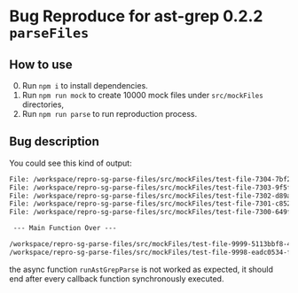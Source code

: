 # Bug Reproduce for ast-grep 0.2.2 `parseFiles`

## How to use

0. Run `npm i` to install dependencies.
1. Run `npm run mock` to create 10000 mock files under `src/mockFiles` directories,
2. Run `npm run parse` to run reproduction process.

## Bug description

You could see this kind of output:

```txt
File: /workspace/repro-sg-parse-files/src/mockFiles/test-file-7304-7bf21e37-8fda-473d-8d0f-74804dd95620.js - Run callback
File: /workspace/repro-sg-parse-files/src/mockFiles/test-file-7303-9f5f76c6-b72f-46bf-a2b7-1c1e01c01a56.tsx - Run callback
File: /workspace/repro-sg-parse-files/src/mockFiles/test-file-7302-d89a12ba-0e94-4e3f-bd95-a0b3ff1fca4e.tsx - Run callback
File: /workspace/repro-sg-parse-files/src/mockFiles/test-file-7301-c85276ef-f257-4563-bc63-74ca8084f8ec.js - Run callback
File: /workspace/repro-sg-parse-files/src/mockFiles/test-file-7300-649fcf13-ce01-4f6f-900b-da37d249b6ca.tsx - Run callback

 --- Main Function Over ---

/workspace/repro-sg-parse-files/src/mockFiles/test-file-9999-5113bbf8-4df2-4bde-b3de-3f13155ede8a.tsx == Imports ==>
/workspace/repro-sg-parse-files/src/mockFiles/test-file-9998-eadc0534-fc86-4a20-acd7-e95d60410f31.ts == Imports ==> './dynamic-plain-65/some-file-1', './dynamic-plain-34/some-file-2', './dynamic-plain-43/some-file-3'
```

the async function `runAstGrepParse` is not worked as expected, it should end after every callback function synchronously executed.
